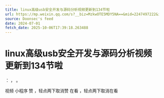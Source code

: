 ```yaml
---
title: linux高级usb安全开发与源码分析视频更新到134节啦
url: https://mp.weixin.qq.com/s?__biz=MzkwOTE5MDY5NA==&mid=2247497222&idx=1&sn=7dae1891e8215b99a6a49088c49795c2
source: Doonsec's feed
date: 2024-07-01
fetch_date: 2025-10-06T17:39:18.263488
---
```


# linux高级usb安全开发与源码分析视频更新到134节啦

：
，
。

视频
小程序
赞
，轻点两下取消赞
在看
，轻点两下取消在看